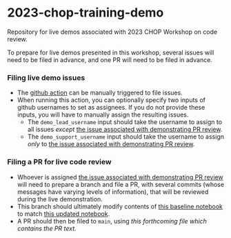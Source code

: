 # 2023-chop-training-demo
Repository for live demos associated with 2023 CHOP Workshop on code review.

To prepare for live demos presented in this workshop, several issues will need to be filed in advance, and one PR will need to be filed in advance.

### Filing live demo issues

* The [github action](.github/workflows/file-live-demo-issues.yml) can be manually triggered to file issues.
* When running this action, you can optionally specify two inputs of github usernames to set as assignees.
If you do not provide these inputs, you will have to manually assign the resulting issues.
  * The `demo_lead_username` input should take the username to assign to all issues _except_ [the issue associated with demonstrating PR review](.live-demo-content/issue-templates/performing-code-review.md).
  * The `demo_support_username` input should take the username to assign _only_ to [the issue associated with demonstrating PR review](.live-demo-content/issue-templates/performing-code-review.md).

### Filing a PR for live code review

* Whoever is assigned [the issue associated with demonstrating PR review](.live-demo-content/issue-templates/performing-code-review.md) will need to prepare a branch and file a PR, with several commits (whose messages have varying levels of information), that will be reviewed during the live demonstration.
* This branch should ultimately modify contents of [this baseline notebook](analyses/explore-spotify-variation.Rmd) to match [this updated notebook](.live-demo-content/explore-spotify-variation-with-UMAPs.Rmd).
* A PR should then be filed to `main`, using _this forthcoming file which contains the PR text._

